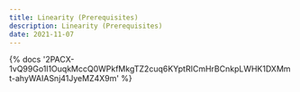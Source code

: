 ```yaml
---
title: Linearity (Prerequisites)
description: Linearity (Prerequisites)
date: 2021-11-07
---
```

<body style="margin:0">
{% docs '2PACX-1vQ99Go1l1OuqkMccQ0WPkfMkgTZ2cuq6KYptRICmHrBCnkpLWHK1DXMmt-ahyWAIASnj41JyeMZ4X9m' %}